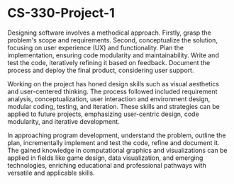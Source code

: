 # CS-330-Project-1


Designing software involves a methodical approach. Firstly, grasp the problem's scope and requirements. Second, conceptualize the solution, focusing on user experience (UX) and functionality. Plan the implementation, ensuring code modularity and maintainability. Write and test the code, iteratively refining it based on feedback. Document the process and deploy the final product, considering user support.

Working on the project has honed design skills such as visual aesthetics and user-centered thinking. The process followed included requirement analysis, conceptualization, user interaction and environment design, modular coding, testing, and iteration. These skills and strategies can be applied to future projects, emphasizing user-centric design, code modularity, and iterative development.

In approaching program development, understand the problem, outline the plan, incrementally implement and test the code, refine and document it. The gained knowledge in computational graphics and visualizations can be applied in fields like game design, data visualization, and emerging technologies, enriching educational and professional pathways with versatile and applicable skills.
